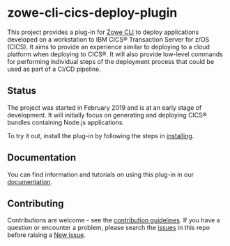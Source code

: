 # zowe-cli-cics-deploy-plugin

This project provides a plug-in for [Zowe CLI](https://github.com/zowe/zowe-cli) to deploy applications developed on a workstation to IBM CICS® Transaction Server for z/OS (CICS). It aims to provide an experience similar to deploying to a cloud platform when deploying to CICS®. It will also provide low-level commands for performing individual steps of the deployment process that could be used as part of a CI/CD pipeline.

## Status

The project was started in February 2019 and is at an early stage of development. It will initially focus on generating and deploying CICS® bundles containing Node.js applications.

To try it out, install the plug-in by following the steps in [installing](https://ibm.github.io/zowe-cli-cics-deploy-plugin/installing.html).

## Documentation

You can find information and tutorials on using this plug-in in our [documentation](https://ibm.github.io/zowe-cli-cics-deploy-plugin/index.html).

## Contributing

Contributions are welcome - see the [contribution guidelines](CONTRIBUTING.md). If you have a question or encounter a problem, please search the [issues](https://github.com/IBM/zowe-cli-cics-deploy-plugin/issues) in this repo before raising a [New issue](https://github.com/IBM/zowe-cli-cics-deploy-plugin/issues/new).
